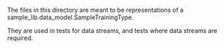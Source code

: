 The files in this directory are meant to be representations of a sample_lib.data_model.SampleTrainingType.

They are used in tests for data streams, and tests where data streams are required.